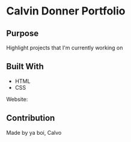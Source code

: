 # Calvin Donner Portfolio

## Purpose
Highlight projects that I'm currently working on

## Built With
* HTML
* CSS

Website:

## Contribution
Made by ya boi, Calvo
